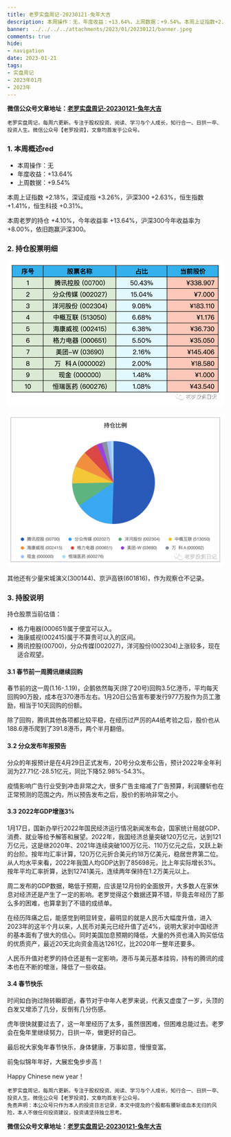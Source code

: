 ```yaml
---
title: 老罗实盘周记-20230121-兔年大吉
description: 本周操作：无，年度收益：+13.64%，上周数据：+9.54%。本周上证指数+2.18%，深证成指+3.26%，沪深300 +2.63%，恒生指数+1.41%，恒生科技+0.31%。本周老罗的持仓+4.10%，今年收益率+13.64%，沪深300今年收益率为+8.00%，依旧跑赢沪深300。其他还有少量宋城演义(300144)、京沪高铁(601816)，作为观察仓不记录。
banner: ../../../../attachments/2023/01/20230121/banner.jpeg
comments: true
hide:
- navigation
date: 2023-01-21
tags:
- 实盘周记
- 2023年01月
- 2023年
---
```


__微信公众号文章地址：[老罗实盘周记-20230121-兔年大吉](https://mp.weixin.qq.com/s/DtQqfliMFsY1-DRJa4evPQ)__

```
老罗实盘周记，每周六更新。专注于股权投资、阅读、学习与个人成长，知行合一、日拱一卒、投资人生。微信公众号【老罗投资】，文章均首发于公众号。
```

### 1. 本周概述red

+ 本周操作：<span class="red">无</span>
+ 年度收益：<span class="red">+13.64%</span>
+ 上周数据：<span class="red">+9.54%</span>

本周上证指数 +2.18%，深证成指 +3.26%，沪深300 +2.63%，恒生指数 +1.41%，恒生科技 +0.31%。

本周老罗的持仓 <span class="red">+4.10%</span>，今年收益率 <span class="red">+13.64%</span>，沪深300今年收益率为 <span class="red">+8.00%</span>，依旧跑赢沪深300。

### 2. 持仓股票明细

![持仓股票明细 (港股已换算为人民币)](../../../attachments/2023/01/20230121/1.png)

![持仓比例](../../../attachments/2023/01/20230121/2.png)

其他还有少量宋城演义(300144)、京沪高铁(601816)，作为观察仓不记录。

### 3. 持股说明

持仓股票当前估值：

+ 格力电器(000651)属于便宜可以入。
+ 海康威视(002415)属于不算贵可以入的区间。
+ 腾讯控股(00700)，分众传媒(002027)，洋河股份(002304)上涨较多，现在适合观望。

#### 3.1 春节前一周腾讯继续回购

春节前的这一周(1.16-.1.19)，企鹅依然每天(除了20号)回购3.5亿港币，平均每天回购90万股，成本在370港币左右。1月20日公告宣布要发行977万股作为员工激励，相当于10天回购的份额。

除了回购，腾讯其他各项都比较平稳，在经历过严厉的A4纸考验之后，股价也从188.6港币爬到了391.8港币，两个半月翻倍。

#### 3.2 分众发布年报预告

分众的年报预计是在4月29日正式发布，20号分众发布公告，预计2022年全年利润为27.71亿-28.51亿元，同比下降52.98%-54.3%。

疫情影响广告行业受到冲击非常之大，很多广告主缩减了广告预算，利润腰斩也在正常预测的范围之内，所以预告发布之后，股价的影响非常之小。

#### 3.3 2022年GDP增涨3%

1月17日，国新办举行2022年国民经济运行情况新闻发布会，国家统计局就GDP、消费、就业等给予解答和展望。2022年，我国经济总量突破120万亿元，达到121万亿元，这是继2020年、2021年连续突破100万亿元、110万亿元之后，又跃上新的台阶。按年均汇率计算，120万亿元折合美元约18万亿美元，稳居世界第二位。从人均水平来看，2022年我国人均GDP达到了85698元，比上年实际增长3%。按年平均汇率折算，达到12741美元，连续两年保持在1.2万美元以上。

周二发布的GDP数据，略低于预期，应该是12月份的全面放开，大多数人在家休息对经济还是产生了一定的影响。老罗觉得这个数据还算不错，毕竟去年经历了那么多的困难，也算拿到了不错的成绩单。

在经历阵痛之后，能感觉到明显转变，最明显的就是人民币大幅度升值，进入2023年的这半个月以来，人民币对美元已经升值了近4%，说明大家对中国经济的基本面有了很大的信心。同时美国加息预期的降低，大量的外资也涌入购买低估的优质资产，最近20天北向资金高达1261亿，比2020年一整年还要多。

人民币升值对老罗的持仓还是有一定影响，港币与美元基本挂钩，持有的腾讯的成本也在不断的增涨，降低了一些收益。

#### 3.4 春节快乐

时间如白驹过隙转瞬即逝，春节对于中年人老罗来说，代表又虚度了一岁，头顶的白发又增添了几分，反倒有几分伤感。

虎年很快就要过去了，这一年里经历了太多，虽然很困难，但困难总能过去。老罗会在兔年里继续努力，日拱一卒，做更好的自己。

最后祝大家兔年春节快乐，身体健康，万事如意，慢慢变富。

前兔似锦年年好，大展宏兔步步高！

Happy Chinese new year！

```
老罗实盘周记，每周六更新。专注于股权投资、阅读、学习与个人成长，知行合一、日拱一卒、投资人生。微信公众号【老罗投资】，文章均首发于公众号。
免责声明：本公众号只作为本人的投资日志记录，本文中提及的个股都有腰斩或血本无归的风险，本人不做任何投资建议，投资请坚持独立思考。
```

__微信公众号文章地址：[老罗实盘周记-20230121-兔年大吉](https://mp.weixin.qq.com/s/DtQqfliMFsY1-DRJa4evPQ)__